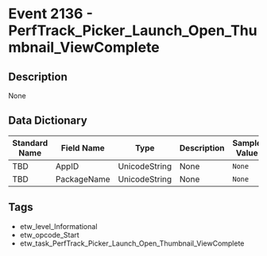 # Event 2136 - PerfTrack_Picker_Launch_Open_Thumbnail_ViewComplete

## Description
None

## Data Dictionary
|Standard Name|Field Name|Type|Description|Sample Value|
|---|---|---|---|---|
|TBD|AppID|UnicodeString|None|`None`|
|TBD|PackageName|UnicodeString|None|`None`|

## Tags
* etw_level_Informational
* etw_opcode_Start
* etw_task_PerfTrack_Picker_Launch_Open_Thumbnail_ViewComplete